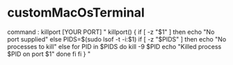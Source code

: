 # customMacOsTerminal

command : killport [YOUR PORT]
"
killport() {
    if [ -z "$1" ]
    then
        echo "No port supplied"
    else
        PIDS=$(sudo lsof -t -i:$1)
        if [ -z "$PIDS" ]
        then
            echo "No processes to kill"
        else
            for PID in $PIDS
            do
                kill -9 $PID
                echo "Killed process $PID on port $1"
            done
        fi
    fi
}
"
